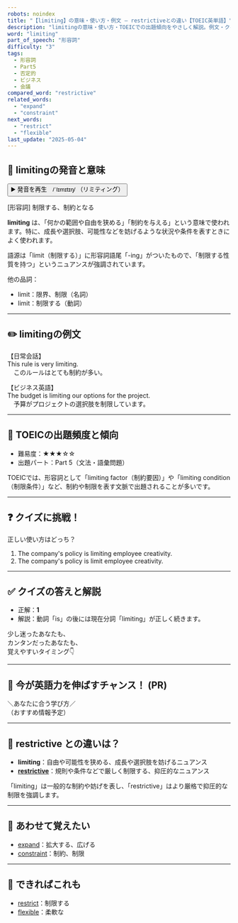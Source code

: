 ```yaml
---
robots: noindex
title: "【limiting】の意味・使い方・例文 ― restrictiveとの違い【TOEIC英単語】"
description: "limitingの意味・使い方・TOEICでの出題傾向をやさしく解説。例文・クイズ付きでrestrictiveとの違いもわかりやすく学べます。"
word: "limiting"
part_of_speech: "形容詞"
difficulty: "3"
tags:
  - 形容詞
  - Part5
  - 否定的
  - ビジネス
  - 会議
compared_word: "restrictive"
related_words:
  - "expand"
  - "constraint"
next_words:
  - "restrict"
  - "flexible"
last_update: "2025-05-04"
---
```


## 🔰 limitingの発音と意味

<button class="play-audio" onclick="playTTS('limiting')">
  <span class="play-audio-main">
    ▶️ 発音を再生　/ˈlɪmɪtɪŋ/
  </span>
  <span class="play-audio-sub">
    （リミティング）
  </span>
</button>

[形容詞] 制限する、制約となる

**limiting** は、「何かの範囲や自由を狭める」「制約を与える」という意味で使われます。特に、成長や選択肢、可能性などを妨げるような状況や条件を表すときによく使われます。

語源は「limit（制限する）」に形容詞語尾「-ing」がついたもので、「制限する性質を持つ」というニュアンスが強調されています。

他の品詞：  
- limit：限界、制限（名詞）
- limit：制限する（動詞）

---

## ✏️ limitingの例文

【日常会話】  
This rule is very limiting.  
　このルールはとても制約が多い。

【ビジネス英語】  
The budget is limiting our options for the project.  
　予算がプロジェクトの選択肢を制限しています。

---

## 🎯 TOEICの出題頻度と傾向

- 難易度：★★★☆☆
- 出題パート：Part 5（文法・語彙問題）

TOEICでは、形容詞として「limiting factor（制約要因）」や「limiting condition（制限条件）」など、制約や制限を表す文脈で出題されることが多いです。

---

## ❓ クイズに挑戦！

正しい使い方はどっち？

1. The company's policy is limiting employee creativity.  
2. The company's policy is limit employee creativity.

---

## ✅ クイズの答えと解説

- 正解：**1**
- 解説：動詞「is」の後には現在分詞「limiting」が正しく続きます。

少し迷ったあなたも、  
カンタンだったあなたも、  
覚えやすいタイミング👇️

---

## 🚀 今が英語力を伸ばすチャンス！ (PR)

<div class="info-center">
＼あなたに合う学び方／<br>  
（おすすめ情報予定）
</div>

---

## 🤔  restrictive との違いは？

- **limiting**：自由や可能性を狭める、成長や選択肢を妨げるニュアンス
- **[restrictive](/word/restrictive/)**：規則や条件などで厳しく制限する、抑圧的なニュアンス

「limiting」は一般的な制約や妨げを表し、「restrictive」はより厳格で抑圧的な制限を強調します。

---

## 🧩 あわせて覚えたい

- [expand](/word/expand/)：拡大する、広げる
- [constraint](/word/constraint/)：制約、制限

---

## 📖 できればこれも

- [restrict](/word/restrict/)：制限する
- [flexible](/word/flexible/)：柔軟な

<!-- cvid: aid31_bid03 -->
